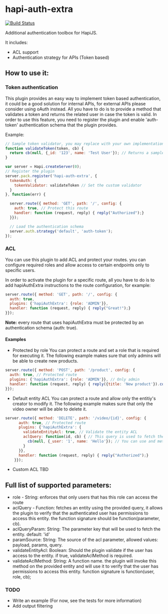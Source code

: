 hapi-auth-extra
===============

[![Build Status](https://travis-ci.org/asafdav/hapi-auth-extra.svg?branch=master)](https://travis-ci.org/asafdav/hapi-auth-extra)

Additional authentication toolbox for HapiJS.

It includes: 
* ACL support
* Authentication strategy for APIs (Token based)

How to use it:
--------------

### Token authentication

This plugin provides an easy way to implement token based authentication, it could be a good solution for internal APIs, for external APIs please consider using oAuth instead.
All you have to do is to provide a method that validates a token and returns the related user in case the token is valid. In order to use this feature,
you need to register the plugin and enable 'auth-token' authentication schema that the plugin provides.

Example:
```javascript
// Sample token validator, you may replace with your own implementation. 
function validateToken(token, cb) {
  return cb(null, {_id: '123', name: 'Test User'}); // Returns a sample user, this is the authenticated user. 
}

var server = Hapi.createServer(0);
// Register the plugin
server.pack.register('hapi-auth-extra', {
  tokenAuth: {
    tokenValidator: validateToken // Set the custom validator 
  }
}, function(err) {

  server.route({ method: 'GET', path: '/', config: {
    auth: true, // Protect this route
    handler: function (request, reply) { reply("Authorized");}
  }});

  // Load the authentication schema 
  server.auth.strategy('default', 'auth-token');
});
```


### ACL
You can use this plugin to add ACL and protect your routes. you can configure required roles and allow access to certain endpoints only to specific users.

In order to activate the plugin for a specific route, all you have to do is to add hapiAuthExtra instructions to the route configuration, for example: 

```javascript
server.route({ method: 'GET', path: '/', config: {
  auth: true,
  plugins: {'hapiAuthExtra': {role: 'ADMIN'}},
  handler: function (request, reply) { reply("Great!");}
}});
```

**Note:** every route that uses hapiAuthExtra must be protected by an authentication schema (auth: true).

#### Examples

* Protected by role
You can protect a route and set a role that is required for executing it. 
The following example makes sure that only admins will be able to create new products. 

```javascript
server.route({ method: 'POST', path: '/product', config: {
  auth: true, // Protected route
  plugins: {'hapiAuthExtra': {role: 'ADMIN'}}, // Only admin 
  handler: function (request, reply) { reply({title: 'New product'}).code(201);} 
}});
```

* Default entity ACL
You can protect a route and allow only the entitiy's creator to modify it.
The following example makes sure that only the video owner will be able to delete it.

```javascript
server.route({ method: 'DELETE', path: '/video/{id}', config: {
      auth: true, // Protected route
      plugins: {'hapiAuthExtra': {
        validateEntityAcl: true, // Validate the entity ACL
        aclQuery: function(id, cb) { // This query is used to fetch the entitiy, by default auth-extra will verify the field _user.
          cb(null, {_user: '1', name: 'Hello'}); // You can use and method you want as long as you keep this signature.
        }
      }},
      handler: function (request, reply) { reply("Authorized");}
    }});
```

* Custom ACL
TBD

Full list of supported parameters: 
--------------------
* role - String: enforces that only users that has this role can access the route
* aclQuery - Function: fetches an entity using the provided query, it allows the plugin to verify that the authenticated user has permissions to access this entity. the function signature should be function(parameter, cb).
* aclQueryParam: String: The parameter key that will be used to fetch the entity. default: 'id'
* paramSource: String: The source of the acl parameter, allowed values: payload, params, query.
* validateEntityAcl: Boolean: Should the plugin validate if the user has access to the entity. if true, validateAclMethod is required. 
* validateAclMethod: String: A function name. the plugin will invoke this method on the provided entity and will use it to verify that the user has permissions to access this entity. function signature is function(user, role, cb);


### TODO
* Write an example (For now, see the tests for more information)
* Add output filtering
